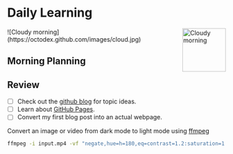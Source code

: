 # Daily Learning

<img alt="Cloudy morning" src="https://octodex.github.com/images/cloud.jpg" width="100" align="right">
![Cloudy morning](https://octodex.github.com/images/cloud.jpg)

## Morning Planning

## Review

- [ ] Check out the [github blog](https://github.blog/) for topic ideas.
- [ ] Learn about [GitHub Pages](https://skills.github.com/#first-day-on-github).
- [ ] Convert my first blog post into an actual webpage.

Convert an image or video from dark mode to light mode using [ffmpeg](https://www.ffmpeg.org)

```bash
ffmpeg -i input.mp4 -vf "negate,hue=h=180,eq=contrast=1.2:saturation=1.1" output.mp4
```
